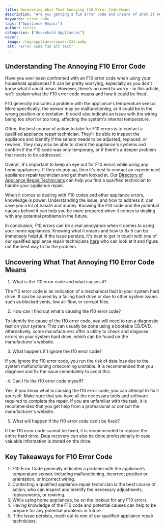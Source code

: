 ```yaml
---
title: Uncovering What That Annoying f10 Error Code Means
description: "Are you getting a f10 error code and unsure of what it means This article helps you decode the intimidating error code uncovering its meaning and what you can do to fix the problem"
keywords: error code
tags: ["Appliance Repair"]
author: Curtis
categories: ["Household Appliances"]
cover: 
 image: /img/appliancerepair/334.webp
 alt: 'error code f10 alt text'
---
```

## Understanding The Annoying F10 Error Code

Have you ever been confronted with an F10 error code when using your household appliances? It can be pretty worrying, especially as you don't know what it could mean. However, there's no need to worry - in this article, we'll explain what the F10 error code means and how it could be fixed.

F10 generally indicates a problem with the appliance's temperature sensor. More specifically, the sensor may be malfunctioning, or it could be in the wrong position or orientation. It could also indicate an issue with the wiring being too short or too long, affecting the system's internal temperature. 

Often, the best course of action to take for F10 errors is to contact a qualified appliance repair technician. They'll be able to inspect the appliance and identify if the sensor needs to be adjusted, replaced, or rewired. They may also be able to check the appliance's systems and confirm if the F10 code was only temporary, or if there's a deeper problem that needs to be addressed.

Overall, it's important to keep an eye out for F10 errors while using any home appliances. If they do pop up, then it's best to contact an experienced appliance repair technician and get them looked at. Our [Directory of Appliance Repair Technicians](./pages/appliance-repair-technicians) can help you find a qualified technician to handle your appliance repair.

When it comes to dealing with F10 codes and other appliance errors, knowledge is power. Understanding the issue, and how to address it, can save you a lot of hassle and money. Knowing the F10 code and the potential causes behind it can help you be more prepared when it comes to dealing with any potential problems in the future.

In conclusion, F10 errors can be a real annoyance when it comes to using your home appliances. Knowing what it means and how to fix it can be immensely helpful. If the issue persists, it's best to get in touch with one of our qualified appliance repair technicians [here](./pages/appliance-repair-technicians) who can look at it and figure out the best way to fix the problem.

## Uncovering What That Annoying f10 Error Code Means

1. What is the f10 error code and what causes it?

The f10 error code is an indication of a mechanical fault in your system hard drive. It can be caused by a failing hard drive or due to other system issues such as blocked vents, low air flow, or corrupt files.

2. How can I find out what's causing the f10 error code? 

To identify the cause of the f10 error code, you will need to run a diagnostic test on your system. This can usually be done using a bootable CD/DVD. Alternatively, some manufacturers offer a utility to check and diagnose errors on your system hard drive, which can be found on the manufacturer's website.

3. What happens if I ignore the f10 error code?

If you ignore the f10 error code, you run the risk of data loss due to the system malfunctioning orbecoming unstable. It is recommended that you diagnose and fix the issue immediately to avoid this.

4. Can I fix the f10 error code myself?

Yes, if you know what is causing the f10 error code, you can attempt to fix it yourself. Make sure that you have all the necessary tools and software required to complete the repair. If you are unfamiliar with the task, it is recommended that you get help from a professional or consult the manufacturer's website.

5. What will happen if the f10 error code can't be fixed?

If the f10 error code cannot be fixed, it is recommended to replace the entire hard drive. Data recovery can also be done professionally in case valuable information is stored on the drive.

## Key Takeaways for F10 Error Code
1. F10 Error Code generally indicates a problem with the appliance’s temperature sensor, including malfunctioning, incorrect position or orientation, or incorrect wiring. 
2. Contacting a qualified appliance repair technician is the best course of action, who can inspect and identify the necessary adjustments, replacements, or rewiring.
3. While using home appliances, be on the lookout for any F10 errors.
4. Having knowledge of the F10 code and potential causes can help to be prepare for any potential problems in future.
5. If the issue persists, reach out to one of our qualified appliance repair technicians.

